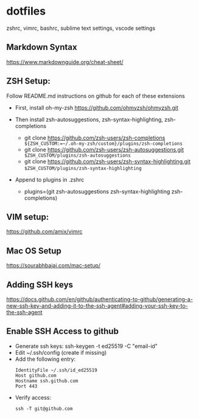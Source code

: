 # dotfiles
zshrc, vimrc, bashrc, sublime text settings, vscode settings

## Markdown Syntax
https://www.markdownguide.org/cheat-sheet/

## ZSH Setup:
Follow README.md instructions on github for each of these extensions
- First, install oh-my-zsh https://github.com/ohmyzsh/ohmyzsh.git
- Then install zsh-autosuggestions, zsh-syntax-highlighting, zsh-completions
  - git clone https://github.com/zsh-users/zsh-completions 
  ``` ${ZSH_CUSTOM:=~/.oh-my-zsh/custom}/plugins/zsh-completions```
  - git clone https://github.com/zsh-users/zsh-autosuggestions.git 
  ``` $ZSH_CUSTOM/plugins/zsh-autosuggestions```
  - git clone https://github.com/zsh-users/zsh-syntax-highlighting.git 
  ```$ZSH_CUSTOM/plugins/zsh-syntax-highlighting```

- Append to plugins in .zshrc
  -  plugins=(git zsh-autosuggestions zsh-syntax-highlighting zsh-completions)

## VIM setup:
https://github.com/amix/vimrc

## Mac OS Setup
https://sourabhbajaj.com/mac-setup/

## Adding SSH keys
https://docs.github.com/en/github/authenticating-to-github/generating-a-new-ssh-key-and-adding-it-to-the-ssh-agent#adding-your-ssh-key-to-the-ssh-agent

## Enable SSH Access to github
* Generate ssh keys:
  ssh-keygen -t ed25519 -C "email-id"
* Edit ~/.ssh/config (create if missing)
* Add the following entry:
  ```
  IdentityFile ~/.ssh/id_ed25519
  Host github.com
  Hostname ssh.github.com
  Port 443
  ```
* Verify access:
  ```
  ssh -T git@github.com
  ```
